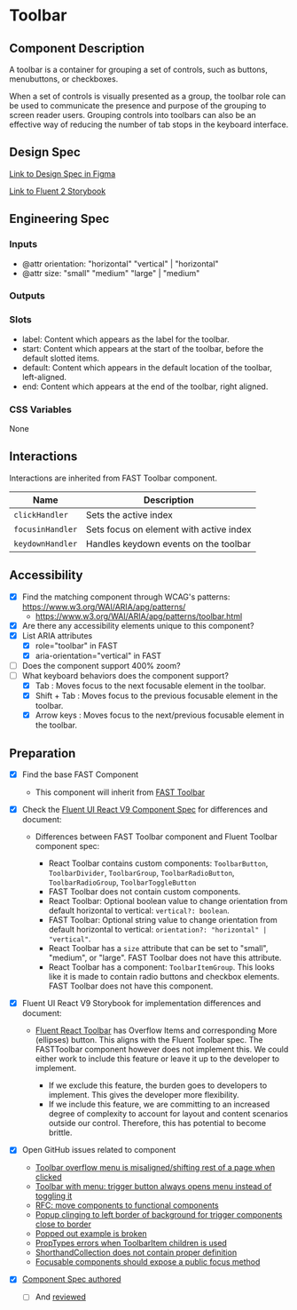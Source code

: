 # Toolbar

## Component Description

A toolbar is a container for grouping a set of controls, such as buttons, menubuttons, or checkboxes.

When a set of controls is visually presented as a group, the toolbar role can be used to communicate the presence and purpose of the grouping to screen reader users. Grouping controls into toolbars can also be an effective way of reducing the number of tab stops in the keyboard interface.

## Design Spec

[Link to Design Spec in Figma](https://www.figma.com/file/QfHyx6ApwFEcw5q4pM9CSZ/Toolbar?node-id=2351-6672&t=MuajdFxoCBjwlK4w-0)

[Link to Fluent 2 Storybook](https://master--628d031b55e942004ac95df1.chromatic.com/?path=/docs/components-toolbar--default)

## Engineering Spec

### Inputs

- @attr orientation: "horizontal" "vertical" | "horizontal"
- @attr size: "small" "medium" "large" | "medium"

### Outputs

### Slots

- label: Content which appears as the label for the toolbar.
- start: Content which appears at the start of the toolbar, before the default slotted items.
- default: Content which appears in the default location of the toolbar, left-aligned.
- end: Content which appears at the end of the toolbar, right aligned.

### CSS Variables

None

## Interactions

Interactions are inherited from FAST Toolbar component.

| Name             | Description                             |
| ---------------- | --------------------------------------- |
| `clickHandler`   | Sets the active index                   |
| `focusinHandler` | Sets focus on element with active index |
| `keydownHandler` | Handles keydown events on the toolbar   |

## Accessibility

- [x] Find the matching component through WCAG's patterns: https://www.w3.org/WAI/ARIA/apg/patterns/
  - https://www.w3.org/WAI/ARIA/apg/patterns/toolbar.html
- [x] Are there any accessibility elements unique to this component?
- [x] List ARIA attributes
  - [x] role="toolbar" in FAST
  - [x] aria-orientation="vertical" in FAST
- [ ] Does the component support 400% zoom?
- [ ] What keyboard behaviors does the component support?
  - [x] Tab : Moves focus to the next focusable element in the toolbar.
  - [x] Shift + Tab : Moves focus to the previous focusable element in the toolbar.
  - [x] Arrow keys : Moves focus to the next/previous focusable element in the toolbar.

## Preparation

- [x] Find the base FAST Component
  - This component will inherit from [FAST Toolbar](https://explore.fast.design/components/fast-toolbar)
- [x] Check the [Fluent UI React V9 Component Spec](https://github.com/microsoft/fluentui/blob/master/packages/react-components/react-toolbar/docs/Spec.md) for differences and document:

  - Differences between FAST Toolbar component and Fluent Toolbar component spec:

    - React Toolbar contains custom components: `ToolbarButton`, `ToolbarDivider`, `ToolbarGroup`, `ToolbarRadioButton`, `ToolbarRadioGroup`, `ToolbarToggleButton`
    - FAST Toolbar does not contain custom components.
    - React Toolbar: Optional boolean value to change orientation from default horizontal to vertical: `vertical?: boolean`.
    - FAST Toolbar: Optional string value to change orientation from default horizontal to vertical: `orientation?: "horizontal" | "vertical"`.
    - React Toolbar has a `size` attribute that can be set to "small", "medium", or "large". FAST Toolbar does not have this attribute.
    - React Toolbar has a component: `ToolbarItemGroup`. This looks like it is made to contain radio buttons and checkbox elements. FAST Toolbar does not have this component.

- [x] Fluent UI React V9 Storybook for implementation differences and document:

  - [Fluent React Toolbar](https://master--628d031b55e942004ac95df1.chromatic.com/?path=/docs/components-toolbar--default) has Overflow Items and corresponding More (ellipses) button. This aligns with the Fluent Toolbar spec. The FASTToolbar component however does not implement this. We could either work to include this feature or leave it up to the developer to implement.

    - If we exclude this feature, the burden goes to developers to implement. This gives the developer more flexibility.
    - If we include this feature, we are committing to an increased degree of complexity to account for layout and content scenarios outside our control. Therefore, this has potential to become brittle.

- [x] Open GitHub issues related to component
  - [Toolbar overflow menu is misaligned/shifting rest of a page when clicked](https://github.com/microsoft/fluent-ui-react/issues/2355)
  - [Toolbar with menu: trigger button always opens menu instead of toggling it](https://github.com/microsoft/fluent-ui-react/issues/2327)
  - [RFC: move components to functional components](https://github.com/microsoft/fluent-ui-react/issues/2269)
  - [Popup clinging to left border of background for trigger components close to border](https://github.com/microsoft/fluent-ui-react/issues/2129)
  - [Popped out example is broken](https://github.com/microsoft/fluent-ui-react/issues/1946)
  - [PropTypes errors when ToolbarItem children is used](https://github.com/microsoft/fluent-ui-react/issues/1799)
  - [ShorthandCollection does not contain proper definition](https://github.com/microsoft/fluent-ui-react/issues/1664)
  - [Focusable components should expose a public focus method](https://github.com/microsoft/fluent-ui-react/issues/1555)
- [x] [Component Spec authored](https://github.com/microsoft/fluentui/wiki/Component-Implementation-Guide#component-spec)
  - [ ] And [reviewed](https://github.com/microsoft/fluentui/wiki/Component-Implementation-Guide#spec-review)
